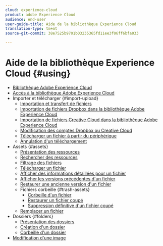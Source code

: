 ```yaml
---
cloud: experience-cloud
product: adobe Experience Cloud
audience: end-user
user-guide-title: Aide de la bibliothèque Experience Cloud
translation-type: tm+mt
source-git-commit: 38e7525b9701b03235365fd11ee3f06ff6bfa033

---
```



# Aide de la bibliothèque Experience Cloud {#using}

+ [Bibliothèque Adobe Experience Cloud](c-library-about/overview.md)
+ [Accès à la bibliothèque Adobe Experience Cloud](c-library-about/c-access-the-library.md)
+ Importer et télécharger {#import-upload}
   + [Importation et transfert de fichiers](c-library-about/c-importing-and-uploading/c-importing-and-uploading.md)
   + [Importation de fichiers Dropbox dans la bibliothèque Adobe Experience Cloud](c-library-about/c-importing-and-uploading/c-import-dropbox-files.md)
   + [Importation de fichiers Creative Cloud dans la bibliothèque Adobe Experience Cloud](c-library-about/c-importing-and-uploading/c-import-creative-cloud-files.md)
   + [Modification des comptes Dropbox ou Creative Cloud](c-library-about/c-importing-and-uploading/c-change-dropbox-or-creative-cloud-accounts.md)
   + [Télécharger un fichier à partir du périphérique](c-library-about/c-importing-and-uploading/c-upload-asset-from-device.md)
   + [Annulation d'un téléchargement](c-library-about/c-importing-and-uploading/c-cancel-an-upload.md)
+ Assets {#assets}
   + [Présentation des ressources](c-library-about/c-assets/c-assets.md)
   + [Rechercher des ressources](c-library-about/c-assets/c-search-for-assets.md)
   + [Filtrage des fichiers](c-library-about/c-assets/c-filter-assets.md)
   + [Télécharger un fichier](c-library-about/c-assets/c-download-an-asset.md)
   + [Afficher des informations détaillées pour un fichier](c-library-about/c-assets/c-view-detailed-information-for-an-asset.md)
   + [Afficher les versions précédentes d'un fichier](c-library-about/c-assets/c-view-previous-versions-of-an-asset.md)
   + [Restaurer une ancienne version d'un fichier](c-library-about/c-assets/c-revert-to-an-older-version-of-an-asset.md)
   + Fichiers corbeille {#trash-assets}
      + [Corbeille d'un fichier](c-library-about/c-assets/c-delete-an-asset/c-delete-an-asset.md)
      + [Restaurer un fichier coupé](c-library-about/c-assets/c-delete-an-asset/c-restore-a-deleted-asset.md)
      + [Suppression définitive d'un fichier coupé](c-library-about/c-assets/c-delete-an-asset/c-permanently-delete-an-asset.md)
   + [Remplacer un fichier](c-library-about/c-assets/replace-an-asset.md)
+ Dossiers {#folders}
   + [Présentation des dossiers](c-library-about/c-folders/c-folders.md)
   + [Création d'un dossier](c-library-about/c-folders/c-create-a-folder.md)
   + [Corbeille d'un dossier](c-library-about/c-folders/c-delete-a-folder.md)
+ [Modification d'une image](c-library-about/c-edit-an-image.md)

